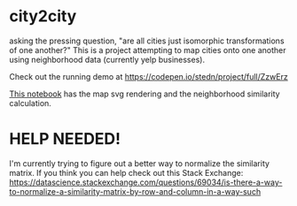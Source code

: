 # city2city
asking the pressing question, "are all cities just isomorphic transformations of one another?"  This is a project attempting to map cities onto one another using neighborhood data (currently yelp businesses).

Check out the running demo at https://codepen.io/stedn/project/full/ZzwErz

[This notebook](dataprep.ipynb) has the map svg rendering and the neighborhood similarity calculation.

# HELP NEEDED!
I'm currently trying to figure out a better way to normalize the similarity matrix.  If you think you can help check out this Stack Exchange: https://datascience.stackexchange.com/questions/69034/is-there-a-way-to-normalize-a-similarity-matrix-by-row-and-column-in-a-way-such
